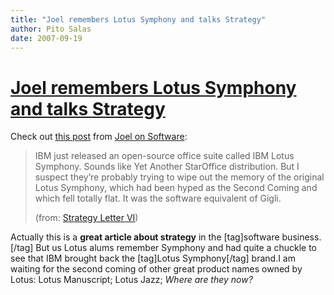 ```yaml
---
title: "Joel remembers Lotus Symphony and talks Strategy"
author: Pito Salas
date: 2007-09-19
---
```

# [Joel remembers Lotus Symphony and talks Strategy](None)




Check out [this post](<http://www.joelonsoftware.com/items/2007/09/18.html>)
from [Joel on Software](<http://www.joelonsoftware.com>):

> IBM just released an open-source office suite called IBM Lotus Symphony.
> Sounds like Yet Another StarOffice distribution. But I suspect they’re
> probably trying to wipe out the memory of the original Lotus Symphony, which
> had been hyped as the Second Coming and which fell totally flat. It was the
> software equivalent of Gigli.
>
> (from: [Strategy Letter
> VI](<http://www.joelonsoftware.com/items/2007/09/18.html>))

Actually this is a **great article about strategy** in the [tag]software
business.[/tag] But us Lotus alums remember Symphony and had quite a chuckle
to see that IBM brought back the [tag]Lotus Symphony[/tag] brand.I am waiting
for the second coming of other great product names owned by Lotus: Lotus
Manuscript; Lotus Jazz; _Where are they now?_



